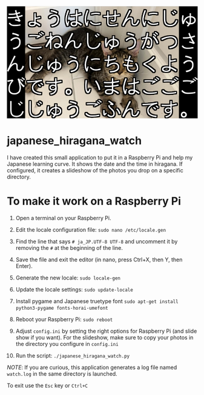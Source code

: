 ![Screenshot 1](images/Screenshot1.png)

# japanese_hiragana_watch

I have created this small application to put it in a Raspberry Pi and help my Japanese learning curve. It shows the date and the time in hiragana.
If configured, it creates a slideshow of the photos you drop on a specific directory.

# To make it work on a Raspberry Pi

1. Open a terminal on your Raspberry Pi.

2. Edit the locale configuration file:
```sudo nano /etc/locale.gen```

3. Find the line that says `# ja_JP.UTF-8 UTF-8` and uncomment it by removing the `#` at the beginning of the line.

4. Save the file and exit the editor (in nano, press Ctrl+X, then Y, then Enter).

5. Generate the new locale:
```sudo locale-gen```

6. Update the locale settings:
```sudo update-locale```

7. Install pygame and Japanese truetype font
```sudo apt-get install python3-pygame fonts-horai-umefont ```

8. Reboot your Raspberry Pi:
```sudo reboot```

9. Adjust `config.ini` by setting the right options for Raspberry Pi (and slide show if you want). For the slideshow, make sure to copy your photos in the directory you configure in `config.ini`

10. Run the script:
```./japanese_hiragana_watch.py```

*NOTE*: If you are curious, this application generates a log file named `watch.log` in the same directory is launched.

To exit use the `Esc` key or `Ctrl+C`
